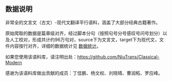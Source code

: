 ## 数据说明

非常全的文言文（古文）-现代文翻译平行语料，涵盖了大部分经典古籍著作。

原始爬取的数据是篇章级对齐，经过脚本分句（按照句号分号感叹号问号划分）以及人工校对，形成共计约96万句对，source下为文言文，target下为现代文，文件内容按行对齐，详细的数据统计见 [数据统计](Count.md)。

如果您使用该语料库，请注明出处：https://github.com/NiuTrans/Classical-Modern

感谢为该语料库做出贡献的成员：丁佳鹏、杨文权、刘晓晴、曹润柘、罗应峰。


